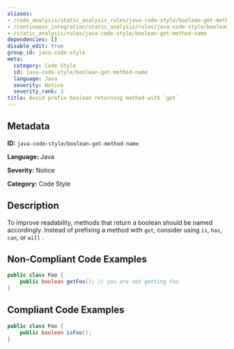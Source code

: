 ```yaml
---
aliases:
- /code_analysis/static_analysis_rules/java-code-style/boolean-get-method-name
- /continuous_integration/static_analysis/rules/java-code-style/boolean-get-method-name
- /static_analysis/rules/java-code-style/boolean-get-method-name
dependencies: []
disable_edit: true
group_id: java-code-style
meta:
  category: Code Style
  id: java-code-style/boolean-get-method-name
  language: Java
  severity: Notice
  severity_rank: 3
title: Avoid prefix boolean returning method with `get`
---
```

<!--  SOURCED FROM https://github.com/DataDog/datadog-static-analyzer-rule-docs -->


## Metadata
**ID:** `java-code-style/boolean-get-method-name`

**Language:** Java

**Severity:** Notice

**Category:** Code Style

## Description
To improve readability, methods that return a boolean should be named accordingly. Instead of prefixing a method with `get`, consider using `is`, `has`, `can`, or `will` .

## Non-Compliant Code Examples
```java
public class Foo {
    public boolean getFoo(); // you are not getting foo
}
```

## Compliant Code Examples
```java
public class Foo {
    public boolean isFoo();
}
```
